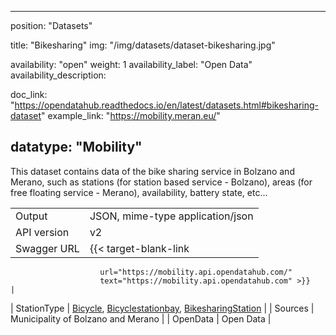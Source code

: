 

---
position: "Datasets"

title: "Bikesharing"
img: "/img/datasets/dataset-bikesharing.jpg"

availability: "open"
weight: 1
availability_label: "Open Data"
availability_description: 

doc_link: "https://opendatahub.readthedocs.io/en/latest/datasets.html#bikesharing-dataset"
example_link: "https://mobility.meran.eu/"

datatype: "Mobility"
---

This dataset contains data of the bike sharing service in Bolzano and Merano, such as stations (for station based service - Bolzano), areas (for free floating service - Merano), availability, battery state, etc...

|             |                                                                                                                                                                                                                                                   |
| :---------- | ------------------------------------------------------------------------------------------------------------------------------------------------------------------------------------------------------------------------------------------------- |
| Output      | JSON, mime-type application/json                                                                                                                                                                                                                  |
| API version | v2                                                                                                                                                                                                                                                |
| Swagger URL | {{< target-blank-link
                        url="https://mobility.api.opendatahub.com/"
                        text="https://mobility.api.opendatahub.com" >}}                                                                                                                                                                                                         |
| StationType | [Bicycle](https://mobility.api.opendatahub.com/v2/flat/Bicycle), [Bicyclestationbay](https://mobility.api.opendatahub.com/v2/flat/Bicyclestationbay), [BikesharingStation](https://mobility.api.opendatahub.com/v2/flat/BikesharingStation) |
| Sources     | Municipality of Bolzano and Merano                                                                                                                                                                                                                |
| OpenData    | Open Data                                                                                                                                                                                                                                         |
